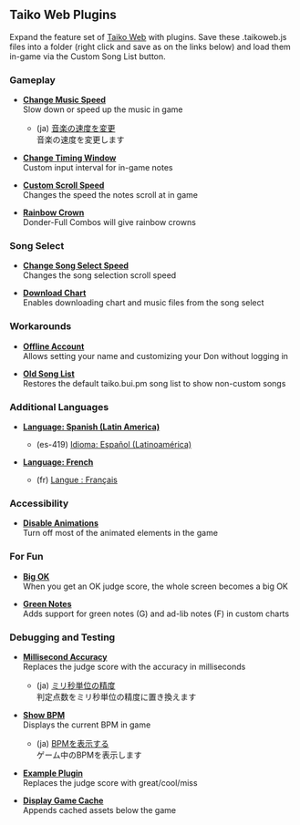 ## Taiko Web Plugins
Expand the feature set of [Taiko Web](https://github.com/bui/taiko-web) with plugins. Save these .taikoweb.js files into a folder (right click and save as on the links below) and load them in-game via the Custom Song List button.

### Gameplay
- [**Change Music Speed**](https://github.com/KatieFrogs/taiko-web-plugins/raw/main/change-music-speed.taikoweb.js)  
  Slow down or speed up the music in game
  - (ja) [音楽の速度を変更](https://github.com/KatieFrogs/taiko-web-plugins/raw/main/change-music-speed.taikoweb.js)  
    音楽の速度を変更します

- [**Change Timing Window**](https://github.com/KatieFrogs/taiko-web-plugins/raw/main/change-timing-window.taikoweb.js)  
  Custom input interval for in-game notes

- [**Custom Scroll Speed**](https://github.com/KatieFrogs/taiko-web-plugins/raw/main/custom-scroll-speed.taikoweb.js)  
  Changes the speed the notes scroll at in game

- [**Rainbow Crown**](https://github.com/KatieFrogs/taiko-web-plugins/raw/main/rainbow-crown.taikoweb.js)  
  Donder-Full Combos will give rainbow crowns

### Song Select
- [**Change Song Select Speed**](https://github.com/KatieFrogs/taiko-web-plugins/raw/main/change-song-select-speed.taikoweb.js)  
  Changes the song selection scroll speed

- [**Download Chart**](https://github.com/KatieFrogs/taiko-web-plugins/raw/main/download-chart.taikoweb.js)  
  Enables downloading chart and music files from the song select

### Workarounds
- [**Offline Account**](https://github.com/KatieFrogs/taiko-web-plugins/raw/main/offline-account.taikoweb.js)  
  Allows setting your name and customizing your Don without logging in

- [**Old Song List**](https://github.com/KatieFrogs/taiko-web-plugins/raw/main/old-song-list.taikoweb.js)  
  Restores the default taiko.bui.pm song list to show non-custom songs

### Additional Languages
- [**Language: Spanish (Latin America)**](https://github.com/KatieFrogs/taiko-web-plugins/raw/main/language-es-419.taikoweb.js)
  - (es-419) [Idioma: Español (Latinoamérica)](https://github.com/KatieFrogs/taiko-web-plugins/raw/main/language-es-419.taikoweb.js)
  
- [**Language: French**](https://github.com/KatieFrogs/taiko-web-plugins/raw/main/language-fr.taikoweb.js)
  - (fr) [Langue : Français](https://github.com/KatieFrogs/taiko-web-plugins/raw/main/language-fr.taikoweb.js)

### Accessibility
- [**Disable Animations**](https://github.com/KatieFrogs/taiko-web-plugins/raw/main/disable-animations.taikoweb.js)  
  Turn off most of the animated elements in the game

### For Fun
- [**Big OK**](https://github.com/KatieFrogs/taiko-web-plugins/raw/main/big-ok.taikoweb.js)  
  When you get an OK judge score, the whole screen becomes a big OK

- [**Green Notes**](https://github.com/KatieFrogs/taiko-web-plugins/raw/main/green-notes.taikoweb.js)  
  Adds support for green notes (G) and ad-lib notes (F) in custom charts

### Debugging and Testing
- [**Millisecond Accuracy**](https://github.com/KatieFrogs/taiko-web-plugins/raw/main/millisecond-accuracy.taikoweb.js)  
  Replaces the judge score with the accuracy in milliseconds
  - (ja) [ミリ秒単位の精度](https://github.com/KatieFrogs/taiko-web-plugins/raw/main/millisecond-accuracy.taikoweb.js)  
    判定点数をミリ秒単位の精度に置き換えます

- [**Show BPM**](https://github.com/KatieFrogs/taiko-web-plugins/raw/main/show-bpm.taikoweb.js)  
  Displays the current BPM in game
  - (ja) [BPMを表示する](https://github.com/KatieFrogs/taiko-web-plugins/raw/main/show-bpm.taikoweb.js)  
    ゲーム中のBPMを表示します

- [**Example Plugin**](https://github.com/KatieFrogs/taiko-web-plugins/raw/main/example-plugin.taikoweb.js)  
  Replaces the judge score with great/cool/miss

- [**Display Game Cache**](https://github.com/KatieFrogs/taiko-web-plugins/raw/main/display-game-cache.taikoweb.js)  
  Appends cached assets below the game
